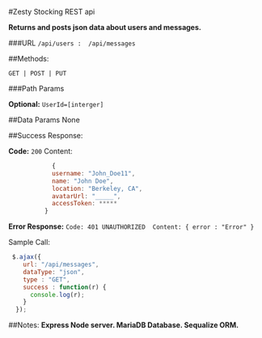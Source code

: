 #Zesty Stocking REST api 

**Returns and posts json data about users and messages.** 

###URL
`/api/users : 
/api/messages`

##Methods:

`GET | POST | PUT`

###Path Params

**Optional:**
`UserId=[interger]`

##Data Params
None

##Success Response:

**Code:** `200` 
Content: 
```javascript
            { 
            username: "John_Doe11",
            name: "John Doe",
            location: "Berkeley, CA",
            avatarUrl: "_____",
            accessToken: *****
          }
```

**Error Response:**
`Code: 401 UNAUTHORIZED 
Content: { error : "Error" }`

Sample Call:
```javascript
 $.ajax({
    url: "/api/messages",
    dataType: "json",
    type : "GET",
    success : function(r) {
      console.log(r);
    }
  });
```
##Notes:
**Express Node server. MariaDB Database. Sequalize ORM.** 
